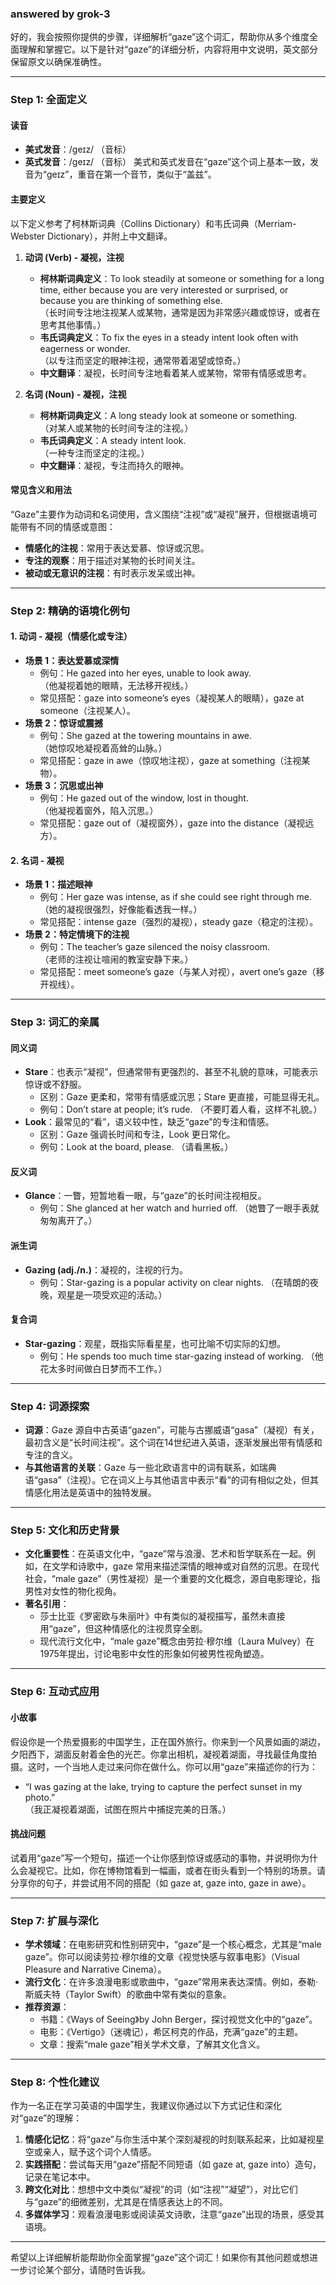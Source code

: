 ### answered by grok-3
好的，我会按照你提供的步骤，详细解析“gaze”这个词汇，帮助你从多个维度全面理解和掌握它。以下是针对“gaze”的详细分析，内容将用中文说明，英文部分保留原文以确保准确性。

---

### Step 1: 全面定义

#### 读音
- **美式发音**：/ɡeɪz/ （音标）
- **英式发音**：/ɡeɪz/ （音标）
美式和英式发音在“gaze”这个词上基本一致，发音为“ɡeɪz”，重音在第一个音节，类似于“盖兹”。

#### 主要定义
以下定义参考了柯林斯词典（Collins Dictionary）和韦氏词典（Merriam-Webster Dictionary），并附上中文翻译。

1. **动词 (Verb) - 凝视，注视**
   - **柯林斯词典定义**：To look steadily at someone or something for a long time, either because you are very interested or surprised, or because you are thinking of something else.  
     （长时间专注地注视某人或某物，通常是因为非常感兴趣或惊讶，或者在思考其他事情。）
   - **韦氏词典定义**：To fix the eyes in a steady intent look often with eagerness or wonder.  
     （以专注而坚定的眼神注视，通常带着渴望或惊奇。）
   - **中文翻译**：凝视，长时间专注地看着某人或某物，常带有情感或思考。

2. **名词 (Noun) - 凝视，注视**
   - **柯林斯词典定义**：A long steady look at someone or something.  
     （对某人或某物的长时间专注的注视。）
   - **韦氏词典定义**：A steady intent look.  
     （一种专注而坚定的注视。）
   - **中文翻译**：凝视，专注而持久的眼神。

#### 常见含义和用法
“Gaze”主要作为动词和名词使用，含义围绕“注视”或“凝视”展开，但根据语境可能带有不同的情感或意图：
- **情感化的注视**：常用于表达爱慕、惊讶或沉思。
- **专注的观察**：用于描述对某物的长时间关注。
- **被动或无意识的注视**：有时表示发呆或出神。

---

### Step 2: 精确的语境化例句

#### 1. 动词 - 凝视（情感化或专注）
- **场景 1：表达爱慕或深情**
  - 例句：He gazed into her eyes, unable to look away.  
    （他凝视着她的眼睛，无法移开视线。）
  - 常见搭配：gaze into someone’s eyes（凝视某人的眼睛），gaze at someone（注视某人）。
- **场景 2：惊讶或震撼**
  - 例句：She gazed at the towering mountains in awe.  
    （她惊叹地凝视着高耸的山脉。）
  - 常见搭配：gaze in awe（惊叹地注视），gaze at something（注视某物）。
- **场景 3：沉思或出神**
  - 例句：He gazed out of the window, lost in thought.  
    （他凝视着窗外，陷入沉思。）
  - 常见搭配：gaze out of（凝视窗外），gaze into the distance（凝视远方）。

#### 2. 名词 - 凝视
- **场景 1：描述眼神**
  - 例句：Her gaze was intense, as if she could see right through me.  
    （她的凝视很强烈，好像能看透我一样。）
  - 常见搭配：intense gaze（强烈的凝视），steady gaze（稳定的注视）。
- **场景 2：特定情境下的注视**
  - 例句：The teacher’s gaze silenced the noisy classroom.  
    （老师的注视让喧闹的教室安静下来。）
  - 常见搭配：meet someone’s gaze（与某人对视），avert one’s gaze（移开视线）。

---

### Step 3: 词汇的亲属

#### 同义词
- **Stare**：也表示“凝视”，但通常带有更强烈的、甚至不礼貌的意味，可能表示惊讶或不舒服。  
  - 区别：Gaze 更柔和，常带有情感或沉思；Stare 更直接，可能显得无礼。  
  - 例句：Don’t stare at people; it’s rude. （不要盯着人看，这样不礼貌。）
- **Look**：最常见的“看”，语义较中性，缺乏“gaze”的专注和情感。  
  - 区别：Gaze 强调长时间和专注，Look 更日常化。  
  - 例句：Look at the board, please. （请看黑板。）

#### 反义词
- **Glance**：一瞥，短暂地看一眼，与“gaze”的长时间注视相反。  
  - 例句：She glanced at her watch and hurried off. （她瞥了一眼手表就匆匆离开了。）

#### 派生词
- **Gazing (adj./n.)**：凝视的，注视的行为。  
  - 例句：Star-gazing is a popular activity on clear nights. （在晴朗的夜晚，观星是一项受欢迎的活动。）

#### 复合词
- **Star-gazing**：观星，既指实际看星星，也可比喻不切实际的幻想。  
  - 例句：He spends too much time star-gazing instead of working. （他花太多时间做白日梦而不工作。）

---

### Step 4: 词源探索

- **词源**：Gaze 源自中古英语“gazen”，可能与古挪威语“gasa”（凝视）有关，最初含义是“长时间注视”。这个词在14世纪进入英语，逐渐发展出带有情感和专注的含义。
- **与其他语言的关联**：Gaze 与一些北欧语言中的词有联系，如瑞典语“gasa”（注视）。它在词义上与其他语言中表示“看”的词有相似之处，但其情感化用法是英语中的独特发展。

---

### Step 5: 文化和历史背景

- **文化重要性**：在英语文化中，“gaze”常与浪漫、艺术和哲学联系在一起。例如，在文学和诗歌中，gaze 常用来描述深情的眼神或对自然的沉思。在现代社会，“male gaze”（男性凝视）是一个重要的文化概念，源自电影理论，指男性对女性的物化视角。
- **著名引用**：
  - 莎士比亚《罗密欧与朱丽叶》中有类似的凝视描写，虽然未直接用“gaze”，但这种情感化的注视贯穿全剧。
  - 现代流行文化中，“male gaze”概念由劳拉·穆尔维（Laura Mulvey）在1975年提出，讨论电影中女性的形象如何被男性视角塑造。

---

### Step 6: 互动式应用

#### 小故事
假设你是一个热爱摄影的中国学生，正在国外旅行。你来到一个风景如画的湖边，夕阳西下，湖面反射着金色的光芒。你拿出相机，凝视着湖面，寻找最佳角度拍摄。这时，一个当地人走过来问你在做什么。你可以用“gaze”来描述你的行为：  
- “I was gazing at the lake, trying to capture the perfect sunset in my photo.”  
  （我正凝视着湖面，试图在照片中捕捉完美的日落。）

#### 挑战问题
试着用“gaze”写一个短句，描述一个让你感到惊讶或感动的事物，并说明你为什么会凝视它。比如，你在博物馆看到一幅画，或者在街头看到一个特别的场景。请分享你的句子，并尝试用不同的搭配（如 gaze at, gaze into, gaze in awe）。

---

### Step 7: 扩展与深化

- **学术领域**：在电影研究和性别研究中，“gaze”是一个核心概念，尤其是“male gaze”。你可以阅读劳拉·穆尔维的文章《视觉快感与叙事电影》（Visual Pleasure and Narrative Cinema）。
- **流行文化**：在许多浪漫电影或歌曲中，“gaze”常用来表达深情。例如，泰勒·斯威夫特（Taylor Swift）的歌曲中常有类似的意象。
- **推荐资源**：
  - 书籍：《Ways of Seeing》by John Berger，探讨视觉文化中的“gaze”。
  - 电影：《Vertigo》（迷魂记），希区柯克的作品，充满“gaze”的主题。
  - 文章：搜索“male gaze”相关学术文章，了解其文化含义。

---

### Step 8: 个性化建议

作为一名正在学习英语的中国学生，我建议你通过以下方式记住和深化对“gaze”的理解：
1. **情感化记忆**：将“gaze”与你生活中某个深刻凝视的时刻联系起来，比如凝视星空或亲人，赋予这个词个人情感。
2. **实践搭配**：尝试每天用“gaze”搭配不同短语（如 gaze at, gaze into）造句，记录在笔记本中。
3. **跨文化对比**：想想中文中类似“凝视”的词（如“注视”“凝望”），对比它们与“gaze”的细微差别，尤其是在情感表达上的不同。
4. **多媒体学习**：观看浪漫电影或阅读英文诗歌，注意“gaze”出现的场景，感受其语境。

---

希望以上详细解析能帮助你全面掌握“gaze”这个词汇！如果你有其他问题或想进一步讨论某个部分，请随时告诉我。